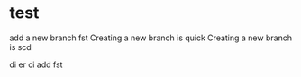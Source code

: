 # test
add a new branch fst
Creating a new branch is quick
Creating a new branch is scd

di er ci add fst


